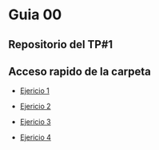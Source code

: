 # Guia 00

## Repositorio del TP#1

## Acceso rapido de la carpeta

* [Ejericio 1](/TP/TP1/Ej_1.ipynb)

* [Ejericio 2](/TP/TP1/Ej_2.ipynb)

* [Ejericio 3](/TP/TP1/Ej_3.ipynb)

* [Ejericio 4](/TP/TP1/Ej_4.ipynb)
